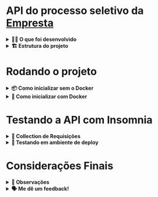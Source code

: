 # API do processo seletivo da [Empresta](https://empresta.com.br)

<details>
<summary><strong>👨‍💻 O que foi desenvolvido</strong></summary><br />

Este projeto é uma API Laravel que simula operações com dados persistidos em arquivos JSON. Não há banco de dados envolvido.

O objetivo foi criar uma API RESTful funcional, utilizando uma estrutura organizada (Controller -> Service), garantindo organização e legibilidade, e que roda facilmente via Docker.

</details>

<details>
<summary><strong>🏗️ Estrutura do projeto</strong></summary><br />

O projeto segue uma estrutura de camadas, mesmo sem banco de dados, e está dividido da seguinte forma:

- **app/Http/Controllers**: Responsável por lidar com as requisições HTTP.
- **app/Services**: Contém a lógica de negócio.
- **app/Data**: Responsável por armazenar os arquivos JSON.
- **routes/api.php**: Define as rotas da API.

</details>

# Rodando o projeto

<details>
  <summary><strong>📦 Como inicializar sem o Docker</strong></summary><br />

Inicie o servidor de desenvolvimento:

```bash
php artisan serve
```

</details>

<details>
  <summary><strong>🐳 Como inicializar com Docker</strong></summary><br />

Suba o contêiner:

```bash
docker compose up
```

O Laravel já estará rodando no modo de desenvolvimento.

</details>

# Testando a API com Insomnia

<details>
  <summary><strong>🧪 Collection de Requisições</strong></summary><br />

Enviei por email o arquivo contendo a collection do [Insomnia](https://insomnia.rest/), com todas as requisições necessárias para testar a API.

Cada rota presente na API está representada na collection, e todas as funcionalidades possuem testes associados para garantir que estão retornando o comportamento esperado.

</details>

<details>
  <summary><strong>🚀 Testando em ambiente de deploy</strong></summary><br />

Para facilitar ainda mais os testes, disponibilizei uma versão do projeto rodando em um ambiente online.

Enviei por email também o arquivo contendo as requisições apontadas para o ambiente de deploy.

O deploy utiliza um sistema de sleep mode, então o primeiro request pode levar alguns segundos a mais para responder.

O projeto de produção usa exatamente o mesmo código enviado no repositório, sem nenhuma alteração, apenas para permitir o acesso remoto.

</details>

# Considerações Finais

<details>
  <summary><strong>📝 Observações</strong></summary><br />

- Nenhum banco de dados foi utilizado. As informações usadas vem dos arquivos `.json`.
- A estrutura do projeto permite fácil migração para um banco real, caso necessário no futuro.
- Utilizei uma imagem do [bitnami](https://hub.docker.com/r/bitnami/laravel), simplificando a configuração do ambiente.

</details>

<details>
  <summary><strong>🗣 Me dê um feedback!</strong></summary><br />

Se tiver sugestões, dúvidas ou quiser apenas trocar uma ideia, estou à disposição!

📬 Email: `mateus.mfr10@gmail.com`

</details>